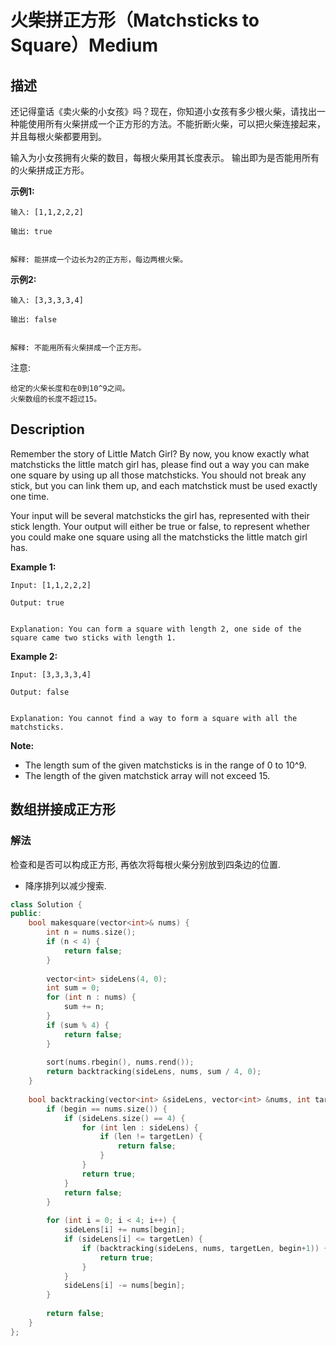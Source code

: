 # 火柴拼正方形（Matchsticks to Square）Medium
## 描述
还记得童话《卖火柴的小女孩》吗？现在，你知道小女孩有多少根火柴，请找出一种能使用所有火柴拼成一个正方形的方法。不能折断火柴，可以把火柴连接起来，并且每根火柴都要用到。

输入为小女孩拥有火柴的数目，每根火柴用其长度表示。
输出即为是否能用所有的火柴拼成正方形。

**示例1:**
```
输入: [1,1,2,2,2]

输出: true


解释: 能拼成一个边长为2的正方形，每边两根火柴。
```


**示例2:**
```
输入: [3,3,3,3,4]

输出: false


解释: 不能用所有火柴拼成一个正方形。
```


注意:


	给定的火柴长度和在0到10^9之间。
	火柴数组的长度不超过15。

## Description
Remember the story of Little Match Girl? By now, you know exactly what matchsticks the little match girl has, please find out a way you can make one square by using up all those matchsticks. You should not break any stick, but you can link them up, and each matchstick must be used exactly one time.

 Your input will be several matchsticks the girl has, represented with their stick length. Your output will either be true or false, to represent whether you could make one square using all the matchsticks the little match girl has.

**Example 1:**
```
Input: [1,1,2,2,2]

Output: true


Explanation: You can form a square with length 2, one side of the square came two sticks with length 1.
```



**Example 2:**
```
Input: [3,3,3,3,4]

Output: false


Explanation: You cannot find a way to form a square with all the matchsticks.
```
**Note:**


- The length sum of the given matchsticks is in the range of 0 to 10^9.
- The length of the given matchstick array will not exceed 15.



## 数组拼接成正方形
### 解法
检查和是否可以构成正方形, 再依次将每根火柴分别放到四条边的位置.
- 降序排列以减少搜索.
```c++
class Solution {
public:
    bool makesquare(vector<int>& nums) {
        int n = nums.size();
        if (n < 4) {
            return false;
        }
        
        vector<int> sideLens(4, 0);
        int sum = 0;
        for (int n : nums) {
            sum += n;
        }
        if (sum % 4) {
            return false;
        }
        
        sort(nums.rbegin(), nums.rend());
        return backtracking(sideLens, nums, sum / 4, 0);
    }
    
    bool backtracking(vector<int> &sideLens, vector<int> &nums, int targetLen, int begin) {
        if (begin == nums.size()) {
            if (sideLens.size() == 4) {
                for (int len : sideLens) {
                    if (len != targetLen) {
                        return false;
                    }
                }
                return true;
            }
            return false;
        }
        
        for (int i = 0; i < 4; i++) {
            sideLens[i] += nums[begin];
            if (sideLens[i] <= targetLen) {
                if (backtracking(sideLens, nums, targetLen, begin+1)) {
                    return true;
                }
            }
            sideLens[i] -= nums[begin];
        }
        
        return false;
    }
};
```
